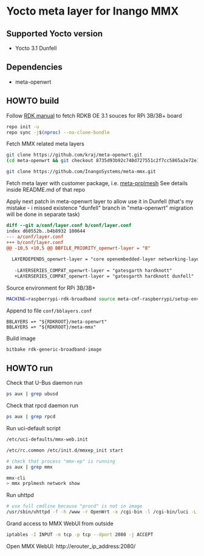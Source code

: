 <!--
README.md

Copyright (c) 2013-2021 Inango Systems LTD.

Author: Inango Systems LTD. <support@inango-systems.com>
Creation Date: 20 Feb 2021

The author may be reached at support@inango-systems.com

Redistribution and use in source and binary forms, with or without modification,
are permitted provided that the following conditions are met:

1. Redistributions of source code must retain the above copyright notice,
this list of conditions and the following disclaimer.

2. Redistributions in binary form must reproduce the above copyright notice,
this list of conditions and the following disclaimer in the documentation
and/or other materials provided with the distribution.

Subject to the terms and conditions of this license, each copyright holder
and contributor hereby grants to those receiving rights under this license
a perpetual, worldwide, non-exclusive, no-charge, royalty-free, irrevocable
(except for failure to satisfy the conditions of this license) patent license
to make, have made, use, offer to sell, sell, import, and otherwise transfer
this software, where such license applies only to those patent claims, already
acquired or hereafter acquired, licensable by such copyright holder or contributor
that are necessarily infringed by:

(a) their Contribution(s) (the licensed copyrights of copyright holders and
non-copyrightable additions of contributors, in source or binary form) alone;
or

(b) combination of their Contribution(s) with the work of authorship to which
such Contribution(s) was added by such copyright holder or contributor, if,
at the time the Contribution is added, such addition causes such combination
to be necessarily infringed. The patent license shall not apply to any other
combinations which include the Contribution.

Except as expressly stated above, no rights or licenses from any copyright
holder or contributor is granted under this license, whether expressly, by
implication, estoppel or otherwise.

DISCLAIMER

THIS SOFTWARE IS PROVIDED BY THE COPYRIGHT HOLDERS AND CONTRIBUTORS "AS IS"
AND ANY EXPRESS OR IMPLIED WARRANTIES, INCLUDING, BUT NOT LIMITED TO, THE
IMPLIED WARRANTIES OF MERCHANTABILITY AND FITNESS FOR A PARTICULAR PURPOSE
ARE DISCLAIMED. IN NO EVENT SHALL THE COPYRIGHT HOLDERS OR CONTRIBUTORS BE
LIABLE FOR ANY DIRECT, INDIRECT, INCIDENTAL, SPECIAL, EXEMPLARY, OR CONSEQUENTIAL
DAMAGES (INCLUDING, BUT NOT LIMITED TO, PROCUREMENT OF SUBSTITUTE GOODS OR
SERVICES; LOSS OF USE, DATA, OR PROFITS; OR BUSINESS INTERRUPTION) HOWEVER
CAUSED AND ON ANY THEORY OF LIABILITY, WHETHER IN CONTRACT, STRICT LIABILITY,
OR TORT (INCLUDING NEGLIGENCE OR OTHERWISE) ARISING IN ANY WAY OUT OF THE
USE OF THIS SOFTWARE, EVEN IF ADVISED OF THE POSSIBILITY OF SUCH DAMAGE.

NOTE

This is part of a management middleware software package called MMX that was developed by Inango Systems Ltd.

This version of MMX provides web and command-line management interfaces.

Please contact us at Inango at support@inango-systems.com if you would like to hear more about
- other management packages, such as SNMP, TR-069 or Netconf
- how we can extend the data model to support all parts of your system
- professional sub-contract and customization services
-->

# Yocto meta layer for Inango MMX

## Supported Yocto version

* Yocto 3.1 Dunfell

## Dependencies

* meta-openwrt

## HOWTO build

Follow [RDK manual](https://wiki.rdkcentral.com/pages/viewpage.action?pageId=130090892) to fetch
RDKB OE 3.1 souces for RPi 3B/3B+ board

```bash
repo init -u
repo sync -j$(nproc) --no-clone-bundle
```

Fetch MMX related meta layers
```bash
git clone https://github.com/kraj/meta-openwrt.git
(cd meta-openwrt && git checkout 8735d93b92c740d727551c2f7cc5865a2e72e1a8) 

git clone https://github.com/InangoSystems/meta-mmx.git
```

Fetch meta layer with customer package, i.e. [meta-prplmesh](https://gitlab.com/prpl-foundation/prplmesh/meta-prplmesh)
See details inside README.md of that repo

Apply next patch in meta-openwrt layer to allow use it in Dunfell
(that's my mistake - i missed existence "dunfell" branch in "meta-openwrt"
 migration will be done in separate task)
```diff
diff --git a/conf/layer.conf b/conf/layer.conf
index d60552b..b4b8932 100644
--- a/conf/layer.conf
+++ b/conf/layer.conf
@@ -10,5 +10,5 @@ BBFILE_PRIORITY_openwrt-layer = "8"
 
  LAYERDEPENDS_openwrt-layer = "core openembedded-layer networking-layer"
   
   -LAYERSERIES_COMPAT_openwrt-layer = "gatesgarth hardknott"
   +LAYERSERIES_COMPAT_openwrt-layer = "gatesgarth hardknott dunfell"
```

Source environment for RPi 3B/3B+
```bash
MACHINE=raspberrypi-rdk-broadband source meta-cmf-raspberrypi/setup-environment
```

Append to file `conf/bblayers.conf`
```
BBLAYERS =+ "${RDKROOT}/meta-openwrt"
BBLAYERS =+ "${RDKROOT}/meta-mmx"
```

Build image
```bash
bitbake rdk-generic-broadband-image
```

## HOWTO run

Check that U-Bus daemon run
```bash
ps aux | grep ubusd
```

Check that rpcd daemon run
```bash
ps aux | grep rpcd
```

Run uci-default script
```bash
/etc/uci-defaults/mmx-web.init
```

```bash
/etc/rc.common /etc/init.d/mmxep_init start

# check that process "mmx-ep" is running
ps aux | grep mmx
```

```bash
mmx-cli
> mmx prplmesh network show
```

Run uhttpd
```bash
# use full cmdline because "procd" is not in image
/usr/sbin/uhttpd -f -h /www -r OpenWrt -x /cgi-bin -l /cgi-bin/luci -L /usr/lib/lua/5.1/luci/sgi/uhttpd.lua -t 60 -T 30 -k 20 -A 1 -n 3 -N 100 -R -p 0.0.0.0:2080 -p [::]:2080 &
```

Grand access to MMX WebUI from outside
```bash
iptables -I INPUT -m tcp -p tcp --dport 2080 -j ACCEPT
```

Open MMX WebUI: http://erouter_ip_address:2080/

